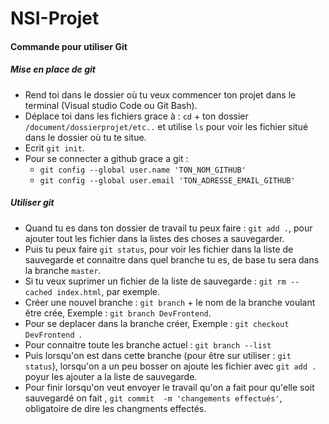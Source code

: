 # NSI-Projet
#### Commande pour utiliser **Git**
##### Mise en place de git
- Rend toi dans le dossier où tu veux commencer ton projet dans le terminal (Visual studio Code ou Git Bash).
- Déplace toi dans les fichiers grace à : `cd` + ton dossier `/document/dossierprojet/etc..` et utilise `ls` pour voir les fichier situé dans le dossier où tu te situe.
- Ecrit `git init`.
- Pour se connecter a github grace a git : 
  - `git config --global user.name 'TON_NOM_GITHUB'`
  - `git config --global user.email 'TON_ADRESSE_EMAIL_GITHUB'`
  
##### Utiliser git
- Quand tu es dans ton dossier de travail tu peux faire : `git add .`, pour ajouter tout les fichier dans la listes des choses a sauvegarder.
- Puis tu peux faire `git status`, pour voir les fichier dans la liste de sauvegarde et connaitre dans quel branche tu es, de base tu sera dans la branche `master`.
- Si tu veux suprimer un fichier de la liste de sauvegarde : `git rm --cached index.html`, par exemple.
- Créer une nouvel branche : `git branch` + le nom de la branche voulant être crée, Exemple :  `git branch DevFrontend`.
- Pour se deplacer dans la branche créer, Exemple : `git checkout DevFrontend `.
- Pour connaitre toute les branche actuel : `git branch --list`
- Puis lorsqu'on est dans cette branche (pour être sur utiliser : `git status`), lorsqu'on a un peu bosser on ajoute les fichier avec `git add .` poyur les ajouter a la liste de sauvegarde.
- Pour finir lorsqu'on veut envoyer le travail qu'on a fait pour qu'elle soit sauvegardé on fait , `git commit  -m 'changements effectués'`, obligatoire de dire les changments effectés.







